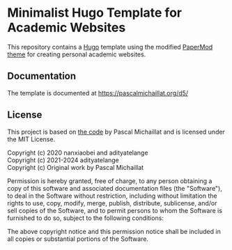 # Minimalist Hugo Template for Academic Websites

This repository contains a [Hugo](https://github.com/gohugoio/hugo) template using the modified [PaperMod theme](https://github.com/adityatelange/hugo-PaperMod) for creating personal academic websites.

## Documentation
The template is documented at https://pascalmichaillat.org/d5/

## License
This project is based on [the code](https://github.com/pmichaillat/hugo-website?tab=readme-ov-file) by Pascal Michaillat and is licensed under the MIT License.

Copyright (c) 2020 nanxiaobei and adityatelange<br/>
Copyright (c) 2021-2024 adityatelange<br/>
Copyright (c) Original work by Pascal Michaillat

Permission is hereby granted, free of charge, to any person obtaining a copy of this software and associated documentation files (the "Software"), to deal in the Software without restriction, including without limitation the rights to use, copy, modify, merge, publish, distribute, sublicense, and/or sell copies of the Software, and to permit persons to whom the Software is furnished to do so, subject to the following conditions:

The above copyright notice and this permission notice shall be included in all copies or substantial portions of the Software.
